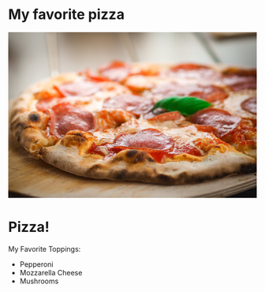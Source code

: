 <!DOCTYPE html>
<html>
<head>


<link rel="stylesheet" href="https://cdnjs.cloudflare.com/ajax/libs/normalize/5.0.0/normalize.min.css" />

<link href="style.css" rel="stylesheet" type="text/css" />
</head>
<body>
 <h1>My favorite pizza</h1>
</body>
<div class="pageContainer">
  <div class="imageContainer"> 
    <img src="pizza.jpg" alt="Pizza with pepperoni and cheese." /> 
  </div>
  <div class="textContainer">
    <h1>Pizza!</h1>
    <p>My Favorite Toppings: </p>
    <ul>
      <li>Pepperoni</li>
      <li>Mozzarella Cheese</li>
      <li>Mushrooms</li>
    </ul>
  </div>
</div>

</body>
</html>
